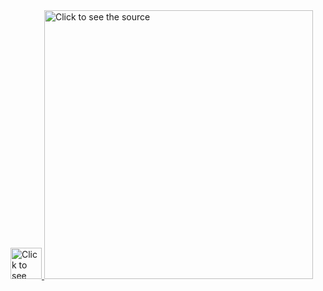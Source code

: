 <!-- 2.6.7 -->

<div style="width: 100&; height: 100%; align: left">
    <a href="https://github.com/zautke/zautke/blame/main/hand.svg">
        <img  style="width: 50px" src="hand2.svg" alt="Click to see the source">
    </a>
    <a href="https://github.com/zautke/zautke/blame/main/header.svg">
        <img style="width: 430px; align: center;" class="image" src="header.svg" alt="Click to see the source">
    </a>    
</div>

